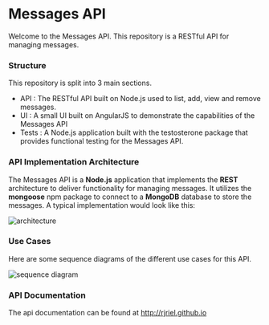 # Messages API

Welcome to the Messages API. This repository is a RESTful API for managing messages.

### Structure

This repository is split into 3 main sections.

- API : The RESTful API built on Node.js used to list, add, view and remove messages.
- UI : A small UI built on AngularJS to demonstrate the capabilities of the Messages API
- Tests : A Node.js application built with the testosterone package that provides functional testing for the Messages API.


### API Implementation Architecture

The Messages API is a <b>Node.js</b> application that implements the <b>REST</b> architecture to deliver functionality for managing messages. It utilizes the <b>mongoose</b> npm package to connect to a <b>MongoDB</b> database to store the messages. A typical implementation would look like this:

![architecture](https://raw.githubusercontent.com/rjriel/node-messages/master/MessagesAPIArchitecture.png)

### Use Cases

Here are some sequence diagrams of the different use cases for this API.

![sequence diagram](https://raw.githubusercontent.com/rjriel/node-messages/master/MessagesAPISequence.png)

### API Documentation

The api documentation can be found at http://rjriel.github.io
